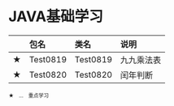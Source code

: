 # JAVA基础学习
<font size="1">

| | 包名 | 类名 | 说明 | 
|:---|:---|:---|:---|
| ★ | Test0819 | Test0819 | 九九乘法表 |  
| ★ | Test0820 | Test0820 | 闰年判断 |  

★　…　重点学习

</font>

